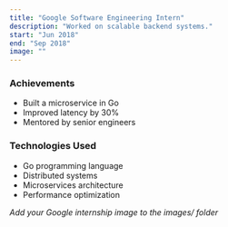 ```yaml
---
title: "Google Software Engineering Intern"
description: "Worked on scalable backend systems."
start: "Jun 2018"
end: "Sep 2018"
image: ""
---
```

### Achievements
- Built a microservice in Go
- Improved latency by 30%
- Mentored by senior engineers

### Technologies Used
- Go programming language
- Distributed systems
- Microservices architecture
- Performance optimization

*Add your Google internship image to the images/ folder*
